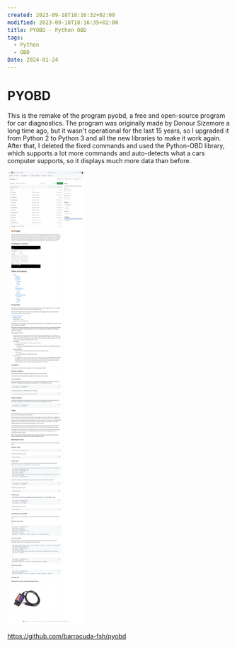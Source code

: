 ```yaml
---
created: 2023-09-18T18:16:32+02:00
modified: 2023-09-18T18:16:35+02:00
title: PYOBD - Python OBD
tags:
  - Python
  - OBD
Date: 2024-01-24
---
```


# PYOBD

This is the remake of the program pyobd, a free and open-source program for car diagnostics. The program was originally made by Donour Sizemore a long time ago, but it wasn't operational for the last 15 years, so I upgraded it from Python 2 to Python 3 and all the new libraries to make it work again. After that, I deleted the fixed commands and used the Python-OBD library, which supports a lot more commands and auto-detects what a cars computer supports, so it displays much more data than before.

![](_asset/2023-09-18-18-16-32_PYOBD_image_1.png)

<https://github.com/barracuda-fsh/pyobd>
